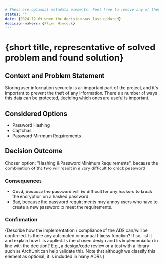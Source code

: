 ```yaml
---
# These are optional metadata elements. Feel free to remove any of them.
status: ""
date: {2024-12-09 when the decision was last updated}
decision-makers: {Flinn Hancock}
---
```


# {short title, representative of solved problem and found solution}

## Context and Problem Statement

Storing user information securely is an important part of the project, and it's important to prevent the theft of any information. There's a number of ways this data can be protected, deciding which ones are useful is important.

## Considered Options

* Password Hashing
* Captchas 
* Password Minimum Requirements

## Decision Outcome

Chosen option: "Hashing & Password Minimum Requirements", because the combination of the two will result in a very difficult to crack password

### Consequences

* Good, because the password will be difficult for any hackers to break the encryption on a hashed password. 
* Bad, because the password requirements may annoy users who have to create a new password to meet the requirements. 

### Confirmation

{Describe how the implementation / compliance of the ADR can/will be confirmed. Is there any automated or manual fitness function? If so, list it and explain how it is applied. Is the chosen design and its implementation in line with the decision? E.g., a design/code review or a test with a library such as ArchUnit can help validate this. Note that although we classify this element as optional, it is included in many ADRs.}